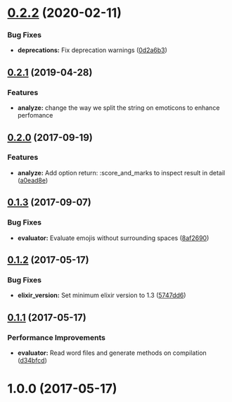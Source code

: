 <a name="0.2.2"></a>
# [0.2.2](https://github.com/uesteibar/veritaserum/compare/v0.2.1...v) (2020-02-11)


### Bug Fixes

* **deprecations:** Fix deprecation warnings ([0d2a6b3](https://github.com/uesteibar/veritaserum/commit/0d2a6b3))



<a name="0.2.1"></a>
## [0.2.1](https://github.com/uesteibar/veritaserum/compare/v0.2.0...v0.2.1) (2019-04-28)


### Features

* **analyze:** change the way we split the string on emoticons to enhance perfomance


<a name="0.2.0"></a>
## [0.2.0](https://github.com/uesteibar/veritaserum/compare/v0.1.3...v0.2.0) (2017-09-19)


### Features

* **analyze:** Add option return: :score_and_marks to inspect result in detail ([a0ead8e](https://github.com/uesteibar/veritaserum/commit/a0ead8e))



<a name="0.1.3"></a>
## [0.1.3](https://github.com/uesteibar/veritaserum/compare/v0.1.2...v0.1.3) (2017-09-07)


### Bug Fixes

* **evaluator:** Evaluate emojis without surrounding spaces ([8af2690](https://github.com/uesteibar/veritaserum/commit/8af2690))


<a name="0.1.2"></a>
## [0.1.2](https://github.com/uesteibar/veritaserum/compare/v0.1.1...v0.1.2) (2017-05-17)


### Bug Fixes

* **elixir_version:** Set minimum elixir version to 1.3 ([5747dd6](https://github.com/uesteibar/veritaserum/commit/5747dd6))


<a name="0.1.1"></a>
## [0.1.1](https://github.com/uesteibar/veritaserum/compare/v0.1.0...v0.1.1) (2017-05-17)


### Performance Improvements

* **evaluator:** Read word files and generate methods on compilation ([d34bfcd](https://github.com/uesteibar/veritaserum/commit/d34bfcd))


<a name="0.1.0"></a>
# 1.0.0 (2017-05-17)
